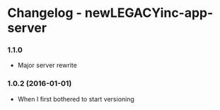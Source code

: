 # Changelog - newLEGACYinc-app-server

### 1.1.0

 - Major server rewrite

### 1.0.2 (2016-01-01)

- When I first bothered to start versioning

